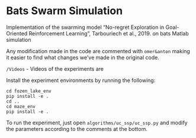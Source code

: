# Bats Swarm Simulation
Implementation of the swarming model “No-regret Exploration in Goal-Oriented Reinforcement Learning”, Tarbouriech et al., 2019. on bats Matlab simulation

Any modification made in the code are commented with  `omer&anton` making it easier to find what changes we've made in the original code.

`/Videos` - Videos of the experiments are 

Install the experiment environments by running the following:

```
cd fozen_lake_env
pip install -e .
cd ..
cd maze_env
pip install -e .
```

To run the experiment, just open `algorithms/uc_ssp/uc_ssp.py` and modify the parameters according to the comments at the bottom.
